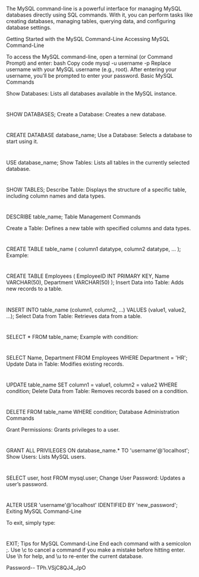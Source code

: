 The MySQL command-line is a powerful interface for managing MySQL databases directly using SQL commands. With it, you can perform tasks like creating databases, managing tables, querying data, and configuring database settings.

Getting Started with the MySQL Command-Line
Accessing MySQL Command-Line

To access the MySQL command-line, open a terminal (or Command Prompt) and enter:
bash
Copy code
mysql -u username -p
Replace username with your MySQL username (e.g., root). After entering your username, you’ll be prompted to enter your password.
Basic MySQL Commands

Show Databases: Lists all databases available in the MySQL instance.

#    
SHOW DATABASES;
Create a Database: Creates a new database.

#    
CREATE DATABASE database_name;
Use a Database: Selects a database to start using it.

#    
USE database_name;
Show Tables: Lists all tables in the currently selected database.

#    
SHOW TABLES;
Describe Table: Displays the structure of a specific table, including column names and data types.

#    
DESCRIBE table_name;
Table Management Commands

Create a Table: Defines a new table with specified columns and data types.

#    
CREATE TABLE table_name (
  column1 datatype,
  column2 datatype,
  ...
);
Example:

#    
CREATE TABLE Employees (
  EmployeeID INT PRIMARY KEY,
  Name VARCHAR(50),
  Department VARCHAR(50)
);
Insert Data into Table: Adds new records to a table.

#    
INSERT INTO table_name (column1, column2, ...)
VALUES (value1, value2, ...);
Select Data from Table: Retrieves data from a table.

#    
SELECT * FROM table_name;
Example with condition:

#    
SELECT Name, Department FROM Employees WHERE Department = 'HR';
Update Data in Table: Modifies existing records.

#    
UPDATE table_name
SET column1 = value1, column2 = value2
WHERE condition;
Delete Data from Table: Removes records based on a condition.

#    
DELETE FROM table_name WHERE condition;
Database Administration Commands

Grant Permissions: Grants privileges to a user.

#    
GRANT ALL PRIVILEGES ON database_name.* TO 'username'@'localhost';
Show Users: Lists MySQL users.

#    
SELECT user, host FROM mysql.user;
Change User Password: Updates a user’s password.

#    
ALTER USER 'username'@'localhost' IDENTIFIED BY 'new_password';
Exiting MySQL Command-Line

To exit, simply type:
#    
EXIT;
Tips for MySQL Command-Line
End each command with a semicolon ;.
Use \c to cancel a command if you make a mistake before hitting enter.
Use \h for help, and \u to re-enter the current database.


Password-- TPh.VSjC8QJ4_JpO